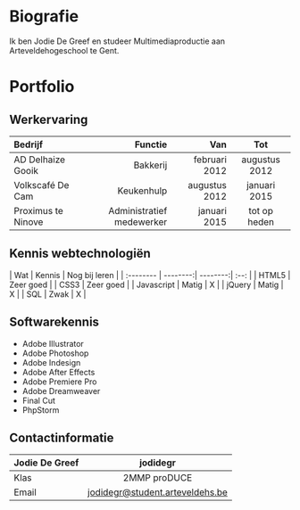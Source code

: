 Biografie
======

Ik ben Jodie De Greef en studeer Multimediaproductie aan Arteveldehogeschool te Gent. 

Portfolio
=======

Werkervaring 
-----

| Bedrijf     |    Functie | Van  | Tot |
| :-------- | --------:| --------:| :--: |
| AD Delhaize Gooik | Bakkerij |  februari 2012   |  augustus 2012|
| Volkscafé De Cam     |   Keukenhulp |  augustus 2012  | januari 2015 |
| Proximus te Ninove    |  Administratief medewerker  | januari 2015  | tot op heden |

Kennis webtechnologiën 
-----
| Wat | Kennis | Nog bij leren |
| :-------- | --------:| --------:| :--: |
| HTML5 |  Zeer goed  | 
| CSS3    | Zeer goed | 
| Javascript    | Matig | X |
| jQuery | Matig | X |
| SQL | Zwak |  X |

Softwarekennis
-----

* Adobe Illustrator
* Adobe Photoshop
* Adobe Indesign
* Adobe After Effects
* Adobe Premiere Pro
* Adobe Dreamweaver
* Final Cut 
* PhpStorm


Contactinformatie
------

|Jodie De Greef| jodidegr|
| :-------- | :--: |
|Klas|  2MMP proDUCE |
|Email |jodidegr@student.arteveldehs.be|
